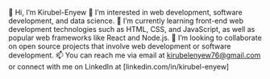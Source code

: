 👋 Hi, I’m Kirubel-Enyew
👀 I’m interested in web development, software development, and data science.
🌱 I’m currently learning front-end web development technologies such as HTML, CSS, and JavaScript, as well as popular web frameworks like React and Node.js.
💞️ I’m looking to collaborate on open source projects that involve web development or software development.
📫 You can reach me via email at kirubelenyew76@gmail.com or connect with me on LinkedIn at [linkedin.com/in/kirubel-enyew]

<!---
Kirubel-Enyew27/Kirubel-Enyew27 is a ✨ special ✨ repository because its `README.md` (this file) appears on your GitHub profile.
You can click the Preview link to take a look at your changes.
--->
